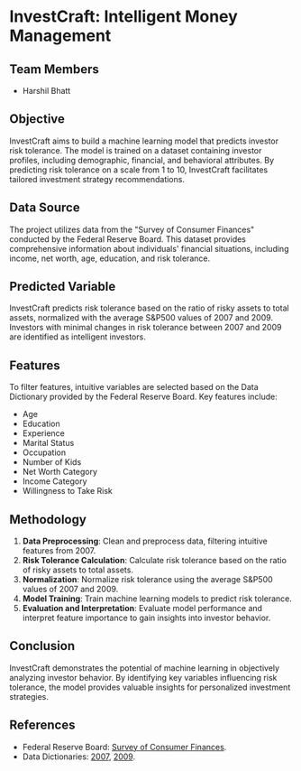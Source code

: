 # InvestCraft: Intelligent Money Management  

## Team Members
- Harshil Bhatt

## Objective
InvestCraft aims to build a machine learning model that predicts investor risk tolerance. The model is trained on a dataset containing investor profiles, including demographic, financial, and behavioral attributes. By predicting risk tolerance on a scale from 1 to 10, InvestCraft facilitates tailored investment strategy recommendations.

## Data Source
The project utilizes data from the "Survey of Consumer Finances" conducted by the Federal Reserve Board. This dataset provides comprehensive information about individuals' financial situations, including income, net worth, age, education, and risk tolerance.

## Predicted Variable
InvestCraft predicts risk tolerance based on the ratio of risky assets to total assets, normalized with the average S&P500 values of 2007 and 2009. Investors with minimal changes in risk tolerance between 2007 and 2009 are identified as intelligent investors.

## Features
To filter features, intuitive variables are selected based on the Data Dictionary provided by the Federal Reserve Board. Key features include:
- Age
- Education
- Experience
- Marital Status
- Occupation
- Number of Kids
- Net Worth Category
- Income Category
- Willingness to Take Risk

## Methodology
1. **Data Preprocessing**: Clean and preprocess data, filtering intuitive features from 2007.
2. **Risk Tolerance Calculation**: Calculate risk tolerance based on the ratio of risky assets to total assets.
3. **Normalization**: Normalize risk tolerance using the average S&P500 values of 2007 and 2009.
4. **Model Training**: Train machine learning models to predict risk tolerance.
5. **Evaluation and Interpretation**: Evaluate model performance and interpret feature importance to gain insights into investor behavior.

## Conclusion
InvestCraft demonstrates the potential of machine learning in objectively analyzing investor behavior. By identifying key variables influencing risk tolerance, the model provides valuable insights for personalized investment strategies.

## References
- Federal Reserve Board: [Survey of Consumer Finances](https://www.federalreserve.gov/econres/scf_2009p.htm).
- Data Dictionaries: [2007](https://www.federalreserve.gov/econres/files/codebk2007.txt), [2009](https://www.federalreserve.gov/econres/files/codebk2009p.txt).
